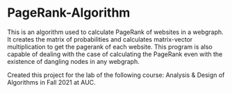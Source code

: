 # PageRank-Algorithm
This is an algorithm used to calculate PageRank of websites in a webgraph.
It creates the matrix of probabilities and calculates matrix-vector multiplication to get the pagerank of each website. This program is also capable of dealing with the case of calculating the PageRank even with the existence of dangling nodes in any webgraph.

Created this project for the lab of the following course: Analysis & Design of Algorithms in Fall 2021 at AUC.
